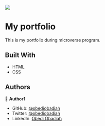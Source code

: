 ![](https://img.shields.io/badge/Microverse-blueviolet)

# My portfolio

This is my portfolio during microverse program.


## Built With

- HTML
- CSS


## Authors

👤 **Author1**

- GitHub: [@obediobadiah](https://github.com/obediobadiah)
- Twitter: [@obediobadiah](https://twitter.com/obediobadiah)
- LinkedIn: [Obedi Obadiah](https://linkedin.com/in/obediobadiah)
